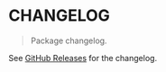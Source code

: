 # CHANGELOG

> Package changelog.

See [GitHub Releases](https://github.com/stdlib-js/assert-is-matrix-like/releases) for the changelog.